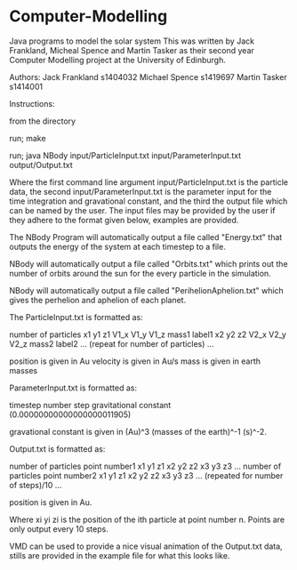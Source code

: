 # Computer-Modelling
Java programs to model the solar system
This was written by Jack Frankland, Micheal Spence and Martin Tasker as their second year Computer Modelling project at the University of Edinburgh.

Authors:
Jack Frankland s1404032	
Michael Spence s1419697
Martin Tasker s1414001

Instructions:

from the directory

run; make

run; java NBody input/ParticleInput.txt input/ParameterInput.txt output/Output.txt 




Where the first command line argument input/ParticleInput.txt is the particle data, the second input/ParameterInput.txt is the parameter input for the time integration and gravational constant, and the third the output file which can be named by the user. The input files may be provided by the user if they adhere to the format given below, examples are provided. 


The NBody Program will automatically output a file called "Energy.txt" that outputs the energy of the system at each timestep to a file.

NBody will automatically output a file called "Orbits.txt" which prints out the number of orbits around the sun for the every particle in the simulation. 

NBody will automatically output a file called "PerihelionAphelion.txt" which gives the perhelion and aphelion of each planet. 


The ParticleInput.txt is formatted as:

number of particles
x1 y1 z1 
V1_x V1_y V1_z
mass1
label1
x2 y2 z2 
V2_x V2_y V2_z
mass2
label2
…
(repeat for number of particles)
…

position is given in Au
velocity is given in Au/s
mass is given in earth masses

ParameterInput.txt is formatted as:

timestep
number step 
gravitational constant (0.00000000000000000011905)

gravational constant is given in (Au)^3 (masses of the earth)^-1 (s)^-2.

Output.txt is formatted as:

number of particles
point number1
x1 y1 z1 
x2 y2 z2 
x3 y3 z3
…
number of particles
point number2
x1 y1 z1 
x2 y2 z2 
x3 y3 z3
…
(repeated for number of steps)/10
…

position is given in Au.

Where xi yi zi is the position of the ith particle at point number n. Points are only output every 10 steps. 

VMD can be used to provide a nice visual animation of the Output.txt data, stills are provided in the example file for what this looks like. 
